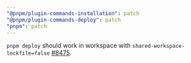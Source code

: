 ```yaml
---
"@pnpm/plugin-commands-installation": patch
"@pnpm/plugin-commands-deploy": patch
"pnpm": patch
---
```


`pnpm deploy` should work in workspace with `shared-workspace-lockfile=false` [#8475](https://github.com/pnpm/pnpm/issues/8475).

